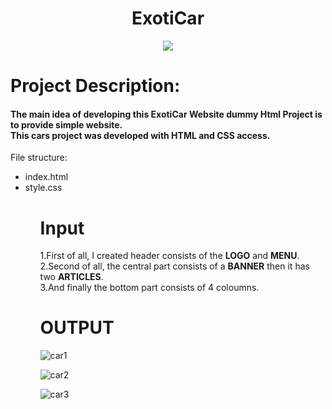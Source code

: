 <h1 align= "center"> ExotiCar </h1>

<p align = "center">
<img src ="https://i.pinimg.com/originals/5e/ee/22/5eee22643202b9a757e457fbc796b74d.gif"/>
</p>


<h1>Project Description:</h1><h4>The main idea of developing this ExotiCar Website dummy Html Project is to provide simple website.<br>
This cars project was developed with HTML and CSS access.</h4>


File structure:
<ul>
<li>index.html</li>
<li>style.css</li>
<ul>

<h1>Input</h1>
1.First of all, I created header consists of the <strong>LOGO</strong> and <strong>MENU</strong>.<br>
2.Second of all, the central part consists of a <strong>BANNER</strong> then it has two <strong>ARTICLES</strong>.<br>
3.And finally the bottom part consists of 4 coloumns.

<h1>OUTPUT</h1>


![car1](https://user-images.githubusercontent.com/109518128/180512203-eb54156f-0a2f-4f81-b079-2cb3f6343df1.PNG)

![car2](https://user-images.githubusercontent.com/109518128/180512242-2db0be25-e2c5-4a42-b874-4b485d1912e7.PNG)

![car3](https://user-images.githubusercontent.com/109518128/180512334-f4ce3208-f5d9-4ee3-9695-1cf8811df94d.PNG)
